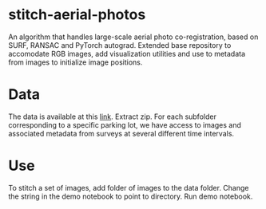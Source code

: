 # stitch-aerial-photos
An algorithm that handles large-scale aerial photo co-registration, based on SURF, RANSAC and PyTorch autograd. Extended base repository to accomodate RGB images, add visualization utilities and use to metadata from images to initialize image positions. 

# Data 
The data is available at this [link](https://www.dropbox.com/sh/406k63ojc4jtqpz/AADKE3QsmXb5TEo1e2KlgGQ_a?dl=0). Extract zip. For each subfolder corresponding to a specific parking lot, we have access to images and associated metadata from surveys at several different time intervals. 

# Use 
To stitch a set of images, add folder of images to the data folder. Change the string in the demo notebook to point to directory. Run demo notebook.



